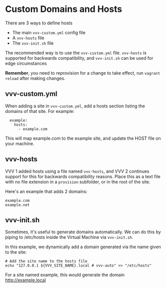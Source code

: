 # Custom Domains and Hosts

There are 3 ways to define hosts

 - The main `vvv-custom.yml` config file
 - A `vvv-hosts` file
 - The `vvv-init.sh` file

The recommended way is to use the `vvv-custom.yml` file. `vvv-hosts` is supported for backwards compatibility, and `vvv-init.sh` can be used for edge circumstances

**Remember**, you need to reprovision for a change to take effect, run `vagrant reload` after making changes.

## vvv-custom.yml

When adding a site in `vvv-custom.yml`, add a hosts section listing the domains of that site. For example:

```
  example:
    hosts:
      - example.com
```

This will map example.com to the example site, and update the HOST file on your machine.

## vvv-hosts

VVV 1 added hosts using a file named `vvv-hosts`, and VVV 2 continues support for this for backwards compatibility reasons. Place this as a text file with no file extension in a `provision` subfolder, or in the root of the site.

Here's an example that adds 2 domains:

```
example.com
example.net
```

## vvv-init.sh

Sometimes, it's useful to generate domains automatically. We can do this by piping to /etc/hosts inside the Virtual Machine via `vvv-init.sh`.

In this example, we dynamically add a domain generated via the name given to the site:

```
# Add the site name to the hosts file
echo "127.0.0.1 ${VVV_SITE_NAME}.local # vvv-auto" >> "/etc/hosts"
```

For a site named example, this would generate the domain http://example.local
